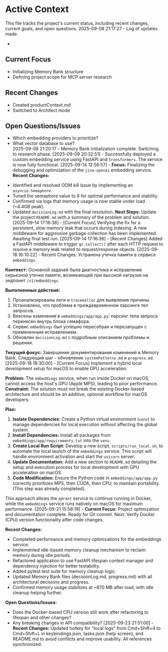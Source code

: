# Active Context

This file tracks the project's current status, including recent changes, current goals, and open questions.
2025-09-08 21:17:27 - Log of updates made.

*

## Current Focus

* Initializing Memory Bank structure  
* Defining project scope for MCP server research  

## Recent Changes

* Created productContext.md  
* Switched to Architect mode  

## Open Questions/Issues

* Which embedding providers to prioritize?  
* What vector database to use?  
2025-09-08 21:20:17 - Memory Bank initialization complete. Switching to research phase.
[2025-09-09 20:32:51] - Successfully deployed a custom embedding service using FastAPI and `transformers`. The service is now fully functional.
[2025-09-14 12:56:57] - **Focus:** Finalizing the debugging and optimization of the `jina-openai` embedding service.
**Recent Changes:**
- Identified and resolved OOM kill issue by implementing an `asyncio.Semaphore`.
- Tuned the semaphore value to 8 for optimal performance and stability.
- Confirmed via logs that memory usage is now stable under load (~4.4GB peak).
- Updated `decisionLog.md` with the final resolution.
**Next Steps:** Update the project `README.md` with a summary of the problem and solution.
[2025-09-14 17:16:36] - [Current Focus] Verifying the fix for a persistent, slow memory leak that occurs during indexing. A new middleware for aggressive garbage collection has been implemented. Awaiting final test run.
[2025-09-14 17:16:36] - [Recent Changes] Added a FastAPI middleware to trigger `gc.collect()` after each HTTP request to resolve a memory leak related to request/response objects.
[2025-09-18 16:10:22] - Recent Changes: Устранена утечка памяти в сервисе `embeddings`.

**Контекст:**
Основной задачей была диагностика и исправление серьезной утечки памяти, возникающей при высокой нагрузке на эндпоинт `/v1/embeddings`.

**Выполненные действия:**
1.  Проанализированы логи и `tracemalloc` для выявления причины.
2.  Установлено, что проблема в преждевременном парсинге тел запросов.
3.  Внесены изменения в `embeddings/app/app.py`: парсинг тела запроса перенесен внутрь блока семафора.
4.  Сервис `embeddings` был успешно пересобран и перезапущен с примененным исправлением.
5.  Обновлен `decisionLog.md` с подробным описанием проблемы и решения.

**Текущий фокус:**
Завершение документирования изменений в Memory Bank. Следующий шаг - обновление `systemPatterns.md` и `progress.md`.
[2025-09-18 18:30:00] - [Current Focus] Implement a hybrid local development setup for macOS to enable GPU acceleration.

**Problem:** The `embeddings` service, when run inside Docker on macOS, cannot access the host's GPU (Apple MPS), leading to poor performance.
**Constraint:** The solution must not break the existing Docker-based architecture and should be an additive, optional workflow for macOS developers.

**Plan:**
1.  **Isolate Dependencies:** Create a Python virtual environment (`venv`) to manage dependencies for local execution without affecting the global system.
2.  **Install Dependencies:** Install all packages from `embeddings/app/requirements.txt` into the `venv`.
3.  **Create Local Run Script:** Develop a new script, `scripts/run_local.sh`, to automate the local launch of the `embeddings` service. This script will handle environment activation and start the `uvicorn` server.
4.  **Update Documentation:** Add a new section to `README.md` detailing the setup and execution process for local development with GPU acceleration on macOS.
5.  **Code Modification:** Ensure the Python code in `embeddings/app/app.py` correctly prioritizes MPS, then CUDA, then CPU, to maintain portability. (This step was already completed).

This approach allows the `qdrant` service to continue running in Docker, while the `embeddings` service runs natively on macOS for maximum performance.
[2025-09-21 15:58:19] - **Current Focus:** Project optimization and documentation complete. Ready for Git commit. Next: Verify Docker (CPU) version functionality after code changes.

**Recent Changes:**
- Completed performance and memory optimizations for the embeddings service.
- Implemented idle-based memory cleanup mechanism to reclaim memory during idle periods.
- Refactored application to use FastAPI lifespan context manager and dependency injection for better testability.
- Added pytest test suite for memory cleanup logic.
- Updated Memory Bank files (decisionLog.md, progress.md) with all architectural decisions and progress.
- Confirmed memory usage stabilizes at ~870 MB after load, with idle cleanup helping further.

**Open Questions/Issues:**
- Does the Docker-based CPU version still work after refactoring to lifespan and other changes?
- Any breaking changes in API compatibility?
[2025-09-23 21:51:00] - **Recent Changes:** Updated hotkey for "local logs" from Cmd+Shift+4 to Cmd+Shift+L in keybindings.json, tasks.json (help screen), and README.md to avoid conflicts and improve usability. All references synchronized.